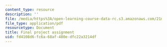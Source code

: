 ```yaml
---
content_type: resource
description: ''
file: /media/https%3A/open-learning-course-data-rc.s3.amazonaws.com/21m-621-theater-and-cultural-diversity-in-the-u-s-spring-2008/fd4108d6fc6a68af480edfc22a3214df_MIT21M_670S08_unit6finalpro.pdf
file_type: application/pdf
resourcetype: Document
title: Final project assignment
uid: fd4108d6-fc6a-68af-480e-dfc22a3214df
---
```

